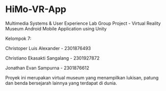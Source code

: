 # HiMo-VR-App
Multimedia Systems & User Experience Lab Group Project - Virtual Reality Museum Android Mobile Application using Unity

Kelompok 7:

Christoper Luis Alexander - 2301876493

Christiano Ekasakti Sangalang - 2301927872

Jonathan Evan Sampurna - 2301876612

Proyek ini merupakan virtual museum yang menampilkan lukisan, patung dan benda bersejarah lainnya yang terdapat di dunia.
